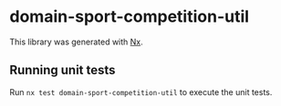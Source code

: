 # domain-sport-competition-util

This library was generated with [Nx](https://nx.dev).

## Running unit tests

Run `nx test domain-sport-competition-util` to execute the unit tests.
